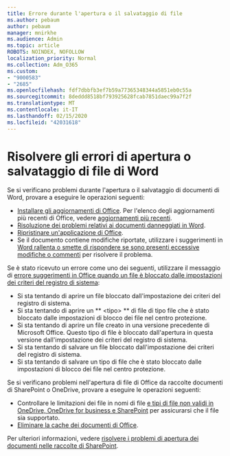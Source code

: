 ```yaml
---
title: Errore durante l'apertura o il salvataggio di file
ms.author: pebaum
author: pebaum
manager: mnirkhe
ms.audience: Admin
ms.topic: article
ROBOTS: NOINDEX, NOFOLLOW
localization_priority: Normal
ms.collection: Adm_O365
ms.custom:
- "9000583"
- "2685"
ms.openlocfilehash: fdf7dbbfb3ef7b59a77365348344a5851eb0c55a
ms.sourcegitcommit: 8deddd8518bf793925628fcab7851daec99a7f2f
ms.translationtype: MT
ms.contentlocale: it-IT
ms.lasthandoff: 02/15/2020
ms.locfileid: "42031618"
---
```

# <a name="resolve-errors-opening-or-saving-word-files"></a>Risolvere gli errori di apertura o salvataggio di file di Word

Se si verificano problemi durante l'apertura o il salvataggio di documenti di Word, provare a eseguire le operazioni seguenti:

- [Installare gli aggiornamenti di Office](https://support.office.com/article/2ab296f3-7f03-43a2-8e50-46de917611c5). Per l'elenco degli aggiornamenti più recenti di Office, vedere [aggiornamenti più recenti](https://docs.microsoft.com/officeupdates/office-updates-msi).
- [Risoluzione dei problemi relativi ai documenti danneggiati in Word](https://docs.microsoft.com/office/troubleshoot/word/damaged-documents-in-word).
- [Ripristinare un'applicazione di Office](https://support.office.com/Article/Repair-an-Office-application-7821d4b6-7c1d-4205-aa0e-a6b40c5bb88b).
- Se il documento contiene modifiche riportate, utilizzare i suggerimenti in [Word rallenta o smette di rispondere se sono presenti eccessive modifiche o commenti](https://docs.microsoft.com/en-us/office/troubleshoot/word/word-stops-responding) per risolvere il problema.

Se è stato ricevuto un errore come uno dei seguenti, utilizzare il messaggio di [errore suggerimenti in Office quando un file è bloccato dalle impostazioni dei criteri del registro di sistema](https://docs.microsoft.com/office/troubleshoot/settings/file-blocked-in-office):

- Si sta tentando di aprire un file bloccato dall'impostazione dei criteri del registro di sistema.
- Si sta tentando di aprire un ** \<tipo\> ** di file di tipo file che è stato bloccato dalle impostazioni di blocco dei file nel centro protezione.
- Si sta tentando di aprire un file creato in una versione precedente di Microsoft Office. Questo tipo di file è bloccato dall'apertura in questa versione dall'impostazione dei criteri del registro di sistema.
- Si sta tentando di salvare un file bloccato dall'impostazione dei criteri del registro di sistema.
- Si sta tentando di salvare un tipo di file che è stato bloccato dalle impostazioni di blocco dei file nel centro protezione.

Se si verificano problemi nell'apertura di file di Office da raccolte documenti di SharePoint o OneDrive, provare a eseguire le operazioni seguenti:

- Controllare le limitazioni dei file in nomi di file [e tipi di file non validi in OneDrive, OneDrive for business e SharePoint](https://support.office.com/article/64883a5d-228e-48f5-b3d2-eb39e07630fa) per assicurarsi che il file sia supportato. 
- [Eliminare la cache dei documenti di Office](https://support.office.com/article/b1d3765e-d71b-4bb8-99ca-acd22c42995d
). 

Per ulteriori informazioni, vedere [risolvere i problemi di apertura dei documenti nelle raccolte di SharePoint](https://support.office.com/article/31329fa1-4ad0-47fc-95d8-bb0c5b12a536).